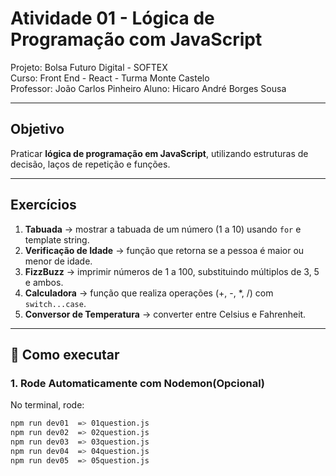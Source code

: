 # Atividade 01 - Lógica de Programação com JavaScript

Projeto: Bolsa Futuro Digital - SOFTEX  
Curso: Front End - React - Turma Monte Castelo  
Professor: João Carlos Pinheiro 
Aluno: Hicaro André Borges Sousa 

---

## Objetivo
Praticar **lógica de programação em JavaScript**, utilizando estruturas de decisão, laços de repetição e funções.

---

## Exercícios
1. **Tabuada** → mostrar a tabuada de um número (1 a 10) usando `for` e template string.  
2. **Verificação de Idade** → função que retorna se a pessoa é maior ou menor de idade.  
3. **FizzBuzz** → imprimir números de 1 a 100, substituindo múltiplos de 3, 5 e ambos.  
4. **Calculadora** → função que realiza operações (+, -, *, /) com `switch...case`.  
5. **Conversor de Temperatura** → converter entre Celsius e Fahrenheit.  

---

## 🚀 Como executar

### 1. Rode Automaticamente com Nodemon(Opcional)

No terminal, rode:
```bash
npm run dev01  => 01question.js
npm run dev02  => 02question.js
npm run dev03  => 03question.js
npm run dev04  => 04question.js
npm run dev05  => 05question.js
